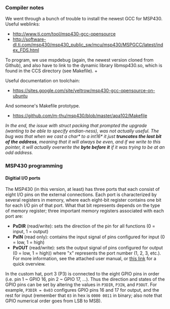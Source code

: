 ### Compiler notes
We went through a bunch of trouble to install the newest GCC for MSP430. Useful weblinks:
  + http://www.ti.com/tool/msp430-gcc-opensource
  + http://software-dl.ti.com/msp430/msp430_public_sw/mcu/msp430/MSPGCC/latest/index_FDS.html

To program, we use mspdebug (again, the newest version cloned from Github), and also have to
link to the dynamic library libmsp430.so, which is found in the CCS directory (see Makefile).
  + 

Useful documentation on toolchain:
  + https://sites.google.com/site/yeltrow/msp430-gcc-opensource-on-ubuntu

And someone's Makefile prototype.
  + https://github.com/m-thu/msp430/blob/master/apa102/Makefile

_In the end, the issue with struct packing that prompted the upgrade (wanting to be able to
specify endian-ness), was not actually useful. The bug was that when we cast a char* to a
int16* it just **truncates the last bit of the address**, meaning that it will always be even,
and if we write to this pointer, it will actually overwrite the **byte before it** if it was
trying to be at an odd address._

### MSP430 programming

#### Digitial I/O ports
The MSP430 (in this version, at least) has three ports that each consist of eight I/O pins on the external connections. Each port is characterized by several registers in memory, where each eight-bit register contains one bit for each I/O pin of that port. What that bit represents depends on the type of memory register; three important memory registers associated with each port are:
- **PxDIR** (read/write): sets the direction of the pin for all functions (0 = input, 1 = output)
- **PxIN** (read only): contains the input signal of pins configured for input (0 = low, 1 = high)
- **PxOUT** (read/write): sets the output signal of pins configured for output (0 = low, 1 = high))
where "x" represents the port number (1, 2, 3, etc.). For more information, see the attached user manual, or [this link](http://maxembedded.com/2013/12/io-port-operations-in-msp430/) for a quick overview.

In the custom hat, port 3 (P3) is connected to the eight GPIO pins in order (i.e. pin 1 ~ GPIO 16, pin 2 ~ GPIO 17, ...). Thus the direction and states of the GPIO pins can be set by altering the values in `P3DIR`, `P3IN`, and `P3OUT`. For example, `P3DIR = 0x03` configures GPIO pins 16 and 17 for output, and the rest for input (remember that `03` in hex is `0000 0011` in binary; also note that GPIO numerical order goes from LSB to MSB).